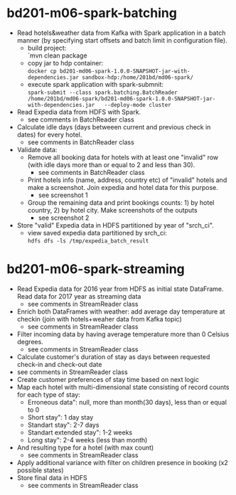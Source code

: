 # bd201-m06-spark-batching
* Read hotels&weather data from Kafka with Spark application in a batch manner (by specifying start offsets and batch limit in configuration file).  
    * build project:  
     `mvn clean package  
     * copy jar to hdp container:  
     `docker cp bd201-md06-spark-1.0.0-SNAPSHOT-jar-with-dependencies.jar sandbox-hdp:/home/201bd/md06-spark/`  
     * execute spark application with spark-submnit:  
     `spark-submit --class spark.batching.BatchReader  
     /home/201bd/md06-spark/bd201-md06-spark-1.0.0-SNAPSHOT-jar-with-dependencies.jar  
     --deploy-mode cluster`
* Read Expedia data from HDFS with Spark.
    * see comments in BatchReader class
* Calculate idle days (days betweeen current and previous check in dates) for every hotel.  
    * see comments in BatchReader class
* Validate data:  
    * Remove all booking data for hotels with at least one "invalid" row (with idle days more than or equal to 2 and less than 30).  
        * see comments in BatchReader class
    * Print hotels info (name, address, country etc) of "invalid" hotels and make a screenshot. Join expedia and hotel data for this purpose.  
        * see screenshot 1  
    * Group the remaining data and print bookings counts: 1) by hotel country, 2) by hotel city. Make screenshots of the outputs  
        * see screenshot 2  
* Store "valid" Expedia data in HDFS partitioned by year of "srch_ci".  
    * view saved expedia data partitioned by srch_ci:  
    `hdfs dfs -ls /tmp/expedia_batch_result`

# bd201-m06-spark-streaming
* Read Expedia data for 2016 year from HDFS as initial state DataFrame. Read data for 2017 year as streaming data  
    * see comments in StreamReader class
* Enrich both DataFrames with weather: add average day temperature at checkin (join with hotels+weaher data from Kafka topic)  
    * see comments in StreamReader class
* Filter incoming data by having average temperature more than 0 Celsius degrees.  
    * see comments in StreamReader class  
* Calculate customer's duration of stay as days between requested check-in and check-out date 
* see comments in StreamReader class 
* Create customer preferences of stay time based on next logic  
* Map each hotel with multi-dimensional state consisting of record counts for each type of stay:  
    * Erroneous data": null, more than month(30 days), less than or equal to 0  
    * Short stay": 1 day stay  
    * Standart stay": 2-7 days  
    * Standart extended stay": 1-2 weeks  
    * Long stay": 2-4 weeks (less than month)  
* And resulting type for a hotel (with max count)  
  * see comments in StreamReader class
* Apply additional variance with filter on children presence in booking (x2 possible states)
* Store final data in HDFS
    * see comments in StreamReader class
